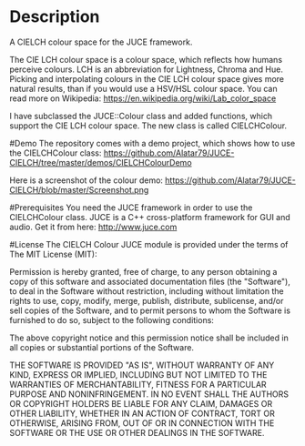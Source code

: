 # Description
A CIELCH colour space for the JUCE framework. 

The CIE LCH colour space is a colour space, which reflects how humans perceive colours. LCH is an abbreviation for Lightness, Chroma and Hue. Picking and interpolating colours in the CIE LCH colour space gives more natural results, than if you would use a HSV/HSL colour space. You can read more on Wikipedia: https://en.wikipedia.org/wiki/Lab_color_space

I have subclassed the JUCE::Colour class and added functions, which support the CIE LCH colour space. The new class is called CIELCHColour.

#Demo
The repository comes with a demo project, which shows how to use the CIELCHColour class:
https://github.com/Alatar79/JUCE-CIELCH/tree/master/demos/CIELCHColourDemo

Here is a screenshot of the colour demo: https://github.com/Alatar79/JUCE-CIELCH/blob/master/Screenshot.png

#Prerequisites
You need the JUCE framework in order to use the CIELCHColour class. JUCE is a C++ cross-platform framework for GUI and audio. Get it from here: http://www.juce.com

#License
The CIELCH Colour JUCE module is provided under the terms of The MIT License (MIT):

Permission is hereby granted, free of charge, to any person obtaining a copy
of this software and associated documentation files (the "Software"), to deal
in the Software without restriction, including without limitation the rights
to use, copy, modify, merge, publish, distribute, sublicense, and/or sell
copies of the Software, and to permit persons to whom the Software is
furnished to do so, subject to the following conditions:

The above copyright notice and this permission notice shall be included in all
copies or substantial portions of the Software.

THE SOFTWARE IS PROVIDED "AS IS", WITHOUT WARRANTY OF ANY KIND, EXPRESS OR
IMPLIED, INCLUDING BUT NOT LIMITED TO THE WARRANTIES OF MERCHANTABILITY,
FITNESS FOR A PARTICULAR PURPOSE AND NONINFRINGEMENT. IN NO EVENT SHALL THE
AUTHORS OR COPYRIGHT HOLDERS BE LIABLE FOR ANY CLAIM, DAMAGES OR OTHER
LIABILITY, WHETHER IN AN ACTION OF CONTRACT, TORT OR OTHERWISE, ARISING FROM,
OUT OF OR IN CONNECTION WITH THE SOFTWARE OR THE USE OR OTHER DEALINGS IN THE
SOFTWARE.

